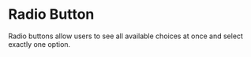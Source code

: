 # Radio Button

Radio buttons allow users to see all available choices at once and select exactly one option.